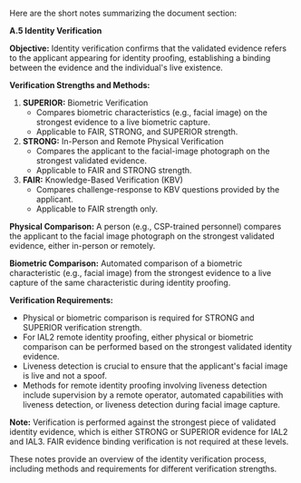 Here are the short notes summarizing the document section:

**A.5 Identity Verification**

**Objective:** Identity verification confirms that the validated evidence refers to the applicant appearing for identity proofing, establishing a binding between the evidence and the individual's live existence.

**Verification Strengths and Methods:**
1. **SUPERIOR:** Biometric Verification
   - Compares biometric characteristics (e.g., facial image) on the strongest evidence to a live biometric capture.
   - Applicable to FAIR, STRONG, and SUPERIOR strength.
2. **STRONG:** In-Person and Remote Physical Verification
   - Compares the applicant to the facial-image photograph on the strongest validated evidence.
   - Applicable to FAIR and STRONG strength.
3. **FAIR:** Knowledge-Based Verification (KBV)
   - Compares challenge-response to KBV questions provided by the applicant.
   - Applicable to FAIR strength only.

**Physical Comparison:** A person (e.g., CSP-trained personnel) compares the applicant to the facial image photograph on the strongest validated evidence, either in-person or remotely.

**Biometric Comparison:** Automated comparison of a biometric characteristic (e.g., facial image) from the strongest evidence to a live capture of the same characteristic during identity proofing.

**Verification Requirements:**
- Physical or biometric comparison is required for STRONG and SUPERIOR verification strength.
- For IAL2 remote identity proofing, either physical or biometric comparison can be performed based on the strongest validated identity evidence.
- Liveness detection is crucial to ensure that the applicant's facial image is live and not a spoof.
- Methods for remote identity proofing involving liveness detection include supervision by a remote operator, automated capabilities with liveness detection, or liveness detection during facial image capture.

**Note:** Verification is performed against the strongest piece of validated identity evidence, which is either STRONG or SUPERIOR evidence for IAL2 and IAL3. FAIR evidence binding verification is not required at these levels.

These notes provide an overview of the identity verification process, including methods and requirements for different verification strengths.

